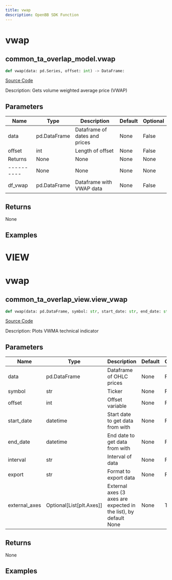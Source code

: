 ```yaml
---
title: vwap
description: OpenBB SDK Function
---
```

# vwap

## common_ta_overlap_model.vwap

```python
def vwap(data: pd.Series, offset: int) -> DataFrame:
```
[Source Code](https://github.com/OpenBB-finance/OpenBBTerminal/tree/main/openbb_terminal/common/technical_analysis/overlap_model.py#L138)

Description: Gets volume weighted average price (VWAP)

## Parameters

| Name | Type | Description | Default | Optional |
| ---- | ---- | ----------- | ------- | -------- |
| data | pd.DataFrame | Dataframe of dates and prices | None | False |
| offset | int | Length of offset | None | False |
| Returns | None | None | None | None |
| ---------- | None | None | None | None |
| df_vwap | pd.DataFrame | Dataframe with VWAP data | None | False |

## Returns

None

## Examples




# VIEW

# vwap

## common_ta_overlap_view.view_vwap

```python
def vwap(data: pd.DataFrame, symbol: str, start_date: str, end_date: str, offset: int, interval: str, export: str, external_axes: Union[List[matplotlib.axes._axes.Axes], NoneType]) -> None:
```
[Source Code](https://github.com/OpenBB-finance/OpenBBTerminal/tree/main/openbb_terminal/common/technical_analysis/overlap_view.py#L120)

Description: Plots VWMA technical indicator

## Parameters

| Name | Type | Description | Default | Optional |
| ---- | ---- | ----------- | ------- | -------- |
| data | pd.DataFrame | Dataframe of OHLC prices | None | False |
| symbol | str | Ticker | None | False |
| offset | int | Offset variable | None | False |
| start_date | datetime | Start date to get data from with | None | False |
| end_date | datetime | End date to get data from with | None | False |
| interval | str | Interval of data | None | False |
| export | str | Format to export data | None | False |
| external_axes | Optional[List[plt.Axes]] | External axes (3 axes are expected in the list), by default None | None | True |

## Returns

None

## Examples

